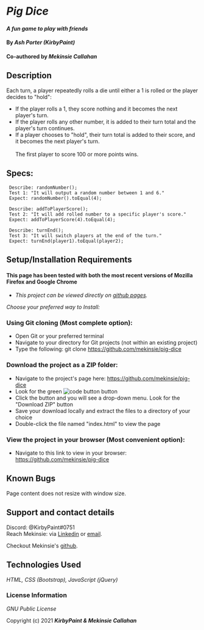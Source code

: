 # _Pig Dice_

#### _A fun game to play with friends_

#### By _**Ash Porter (KirbyPaint)**_
#### Co-authored by _**Mekinsie Callahan**_

## Description

Each turn, a player repeatedly rolls a die until either a 1 is rolled or the player decides to "hold":<br>
* If the player rolls a 1, they score nothing and it becomes the next player's turn.<br>
* If the player rolls any other number, it is added to their turn total and the player's turn continues.<br>
* If a player chooses to "hold", their turn total is added to their score, and it becomes the next player's turn.<br><br>
The first player to score 100 or more points wins.
## Specs:
```
 Describe: randomNumber();
 Test 1: "It will output a random number between 1 and 6."
 Expect: randomNumber().toEqual(4);

 Describe: addToPlayerScore();
 Test 2: "It will add rolled number to a specific player's score." 
 Expect: addToPlayerScore(4).toEqual(4);

 Describe: turnEnd();
 Test 3: "It will switch players at the end of the turn."
 Expect: turnEnd(player1).toEqual(player2);
```

## Setup/Installation Requirements

#### This page has been tested with both the most recent versions of Mozilla Firefox and Google Chrome

* _This project can be viewed directly on <a href="https://mekinsie.github.io/pig-dice/" target="_blank">github pages</a>._


_Choose your preferred way to Install:_

### Using Git cloning (Most complete option):
* Open Git or your preferred terminal
* Navigate to your directory for Git projects (not within an existing project)
* Type the following: git clone https://github.com/mekinsie/pig-dice

### Download the project as a ZIP folder:
* Navigate to the project's page here: https://github.com/mekinsie/pig-dice
* Look for the green  ![code button](img/code.png?raw=true "code button")  button
* Click the button and you will see a drop-down menu. Look for the "Download ZIP" button
* Save your download locally and extract the files to a directory of your choice
* Double-click the file named "index.html" to view the page

### View the project in your browser (Most convenient option):
* Navigate to this link to view in your browser: https://github.com/mekinsie/pig-dice

## Known Bugs

Page content does not resize with window size.

## Support and contact details

Discord: @KirbyPaint#0751
<br>
Reach Mekinsie: via <a href="https://www.linkedin.com/in/mekinsie/" target="_blank">Linkedin</a> or <a href="mailto:mekinsie.aja@gmail.com" target="_blank">email</a></li>.

Checkout Mekinsie's <a href="https://github.com/mekinsie" target="_blank">github</a>.

## Technologies Used

_HTML, CSS (Bootstrap), JavaScript (jQuery)_

### License Information

_GNU Public License_

Copyright (c) 2021 **_KirbyPaint & Mekinsie Callahan_**